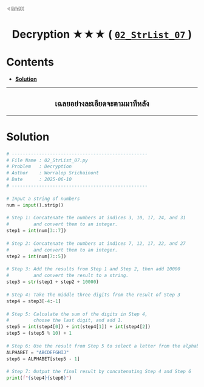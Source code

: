 <p align="left">
  <a href="../README.md">
    <img src="../../Z99-OTHERS/00-common/00-back.png" style="width:10%">
  </a>
</p>

<div align="center">
  <h1>
    Decryption ★★★ (
      <a href="https://drive.google.com/file/d/1ZdCtGOkCj1veisQGNKhYomIU7aK2A6lT/view?usp=drive_link">
        <code>02_StrList_07</code>
      </a>
    )
  </h1>
</div>

# Contents

-   [**Solution**](#solution)

---

<div align="center">
  <h2>เฉลยอย่างละเอียดจะตามมาทีหลัง</h2>
</div>

---

# Solution

```python
# --------------------------------------------------
# File Name : 02_StrList_07.py
# Problem   : Decryption
# Author    : Worralop Srichainont
# Date      : 2025-06-10
# --------------------------------------------------

# Input a string of numbers
num = input().strip()

# Step 1: Concatenate the numbers at indices 3, 10, 17, 24, and 31
#         and convert them to an integer.
step1 = int(num[3::7])

# Step 2: Concatenate the numbers at indices 7, 12, 17, 22, and 27
#         and convert them to an integer.
step2 = int(num[7::5])

# Step 3: Add the results from Step 1 and Step 2, then add 10000
#         and convert the result to a string.
step3 = str(step1 + step2 + 10000)

# Step 4: Take the middle three digits from the result of Step 3
step4 = step3[-4:-1]

# Step 5: Calculate the sum of the digits in Step 4,
#         choose the last digit, and add 1.
step5 = int(step4[0]) + int(step4[1]) + int(step4[2])
step5 = (step5 % 10) + 1

# Step 6: Use the result from Step 5 to select a letter from the alphabet
ALPHABET = "ABCDEFGHIJ"
step6 = ALPHABET[step5 - 1]

# Step 7: Output the final result by concatenating Step 4 and Step 6
print(f"{step4}{step6}")
```
